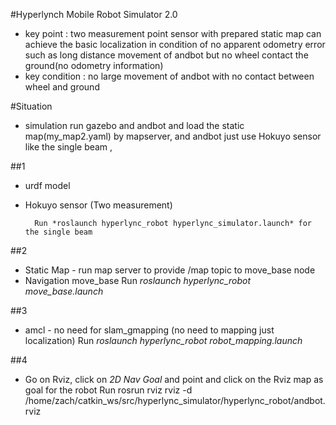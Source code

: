 #Hyperlynch Mobile Robot Simulator 2.0

* key point : two measurement point sensor with prepared static map can achieve the basic localization in condition of no apparent odometry error such as long distance movement of andbot but no wheel contact the ground(no odometry information)
* key condition : no large movement of andbot with no contact between wheel and ground


#Situation
* simulation run gazebo and andbot and load the static map(my_map2.yaml) by mapserver, and andbot just use Hokuyo sensor like the single beam ,



##1
* urdf model
* Hokuyo sensor (Two measurement)

		Run *roslaunch hyperlync_robot hyperlync_simulator.launch* for the single beam

##2
* Static Map - run map server to provide /map topic to move_base node
* Navigation move_base
		Run *roslaunch hyperlync_robot move_base.launch*

##3
* amcl - no need for slam_gmapping (no need to mapping just localization)
		Run *roslaunch hyperlync_robot robot_mapping.launch*


##4
* Go on Rviz, click on *2D Nav Goal* and point and click on the Rviz map as goal for the robot
		Run rosrun rviz rviz -d /home/zach/catkin_ws/src/hyperlync_simulator/hyperlync_robot/andbot.rviz

